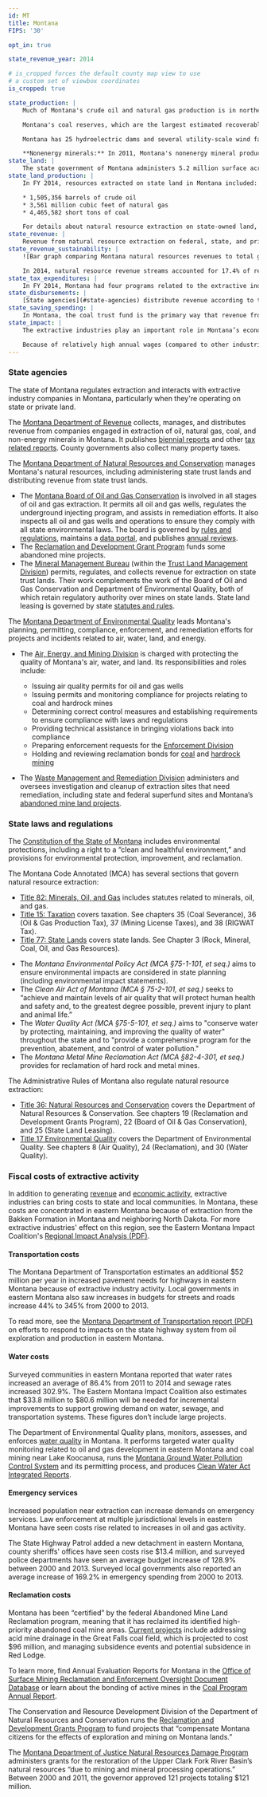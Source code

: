 ```yaml
---
id: MT
title: Montana
FIPS: '30'

opt_in: true

state_revenue_year: 2014

# is_cropped forces the default county map view to use
# a custom set of viewbox coordinates
is_cropped: true

state_production: |
    Much of Montana's crude oil and natural gas production is in northeastern Montana, in the Williston Basin, which includes the [Bakken formation](https://www.minneapolisfed.org/publications/special-studies/bakken/oil-production) as well as the Baker/Cedar Creek field, which contains the nation’s largest single underground natural gas storage facility. (There are also natural gas wells in south central Montana.)

    Montana's coal reserves, which are the largest estimated recoverable coal reserves in the U.S., are mostly located in the Powder River Basin in southeastern Montana. Five large surface mines provide the bulk of Montana’s coal production, though it also has one sizable underground mine.

    Montana has 25 hydroelectric dams and several utility-scale wind farms. The Montana Department of Environmental Quality maintains information about [wind power in Montana](http://deq.mt.gov/Energy/EnergizeMT/Renewable/windweb).

    **Nonenergy minerals:** In 2011, Montana's nonenergy mineral production was valued at over $1.4 billion. For details about what minerals are extracted, see the [USGS Minerals Yearbook for Montana](http://minerals.usgs.gov/minerals/pubs/state/mt.html).
state_land: |
    The state government of Montana administers 5.2 million surface acres of land (about 5.6% of the state) and 6.2 million mineral acres. For detailed information about land ownership in each county, the Montana State Library maintains [public and private land ownership maps](https://mslservices.mt.gov/Geographic_Information/Maps/Land_Ownership/Default).
state_land_production: |
    In FY 2014, resources extracted on state land in Montana included:

    * 1,505,356 barrels of crude oil
    * 3,561 million cubic feet of natural gas
    * 4,465,582 short tons of coal

    For details about natural resource extraction on state-owned land, see annual reports produced by the [Mineral Management Bureau](http://dnrc.mt.gov/index/divisions/trust/minerals-management).
state_revenue: |
    Revenue from natural resource extraction on federal, state, and private land is a significant source of revenue for state and local governments in Montana.
state_revenue_sustainability: |
    ![Bar graph comparing Montana natural resources revenues to total general fund revenue from 2011-2014. Over that period, total general fund revenue rose from just above $2 billion in 2011 to over $2.5 billion in 2014. Revenue from natural resources stayed relatively flat at a little more than $0.25 billion each year.]({{ site.baseurl }}/public/img/MT_revenue_sustainability.svg)

    In 2014, natural resource revenue streams accounted for 17.4% of revenue collected by the Montana Department of Revenue. Over the last four years, Montana’s overall revenue has increased while revenue from natural resources has stayed relatively flat; the percentage of revenue from natural resources has decreased from 13.5% of total revenue that went to the state general fund in 2010 to 11.3% in 2014.
state_tax_expenditures: |
    In FY 2014, Montana had four programs related to the extractive industries, which reduced state or local revenue by a total of $60.5 million. Of that total, a tax holiday on new oil production cost Montana $55.9 million in unrealized tax revenue and tax holiday on new natural gas production holiday cost the state $2 million. The Montana Department of Revenue outlines tax expenditures in its [biennial reports](https://revenue.mt.gov/home/publications/biennial_reports).
state_disbursements: |
    [State agencies](#state-agencies) distribute revenue according to the [Montana State Code](http://leg.mt.gov/bills/mca_toc/), which is defined by the legislature. In addition to receiving distributions from the state, counties also collect and distribute revenue from local taxes.
state_saving_spending: |
    In Montana, the coal trust fund is the primary way that revenue from extractive industries is saved for future use. The fund was established by the Montana State Constitution, which also requires that 50% of coal severance tax revenues go to the trust fund. The coal trust fund had an estimated balance of $963 million at the end of FY 2014. Interest from the fund goes to economic development, water, and infrastructure projects. For more information, see the Montana Department of Revenue's [biennial reports](https://revenue.mt.gov/home/publications/biennial_reports).
state_impact: |
    The extractive industries play an important role in Montana’s economy — particularly in eastern Montana, where economic activity in the Bakken oil fields has a strong impact on local economies. To read more about the impact of extractive industries on Montana’s economy, see the [Labor Day Report (PDF)](http://lmi.mt.gov/Portals/135/Publications/LMI-Pubs/Labor%20Market%20Publications/LDR-15.pdf) from the [Montana Department of Labor and Industry](http://dli.mt.gov/).

    Because of relatively high annual wages (compared to other industries), extractive industries contribute a greater percentage of personal income than jobs. In 2014, personal income from extractive industries made up about 4.8% (or $1.2 billion) of all personal income in the state. The average annual wage in Montana in 2014 was $86,496, which represented 4.9% growth from 2013.
---
```


<!-- State governance -->

### State agencies

The state of Montana regulates extraction and interacts with extractive industry companies in Montana, particularly when they're operating on state or private land.

The [Montana Department of Revenue](https://revenue.mt.gov/) collects, manages, and distributes  revenue from companies engaged in extraction of oil, natural gas, coal, and non-energy minerals in Montana. It publishes [biennial reports](https://revenue.mt.gov/home/publications/biennial_reports) and other [tax related reports](https://revenue.mt.gov/home/publications). County governments also collect many property taxes.

The [Montana Department of Natural Resources and Conservation](http://dnrc.mt.gov/) manages Montana's natural resources, including administering state trust lands and distributing revenue from state trust lands.

- The [Montana Board of Oil and Gas Conservation](http://bogc.dnrc.mt.gov/BoardSummaries.asp) is involved in all stages of oil and gas extraction. It permits all oil and gas wells, regulates the underground injecting program, and assists in remediation efforts. It also inspects all oil and gas wells and operations to ensure they comply with all state environmental laws. The board is governed by [rules and regulations](http://bogc.dnrc.mt.gov/rulesregs.asp), maintains a [data portal](http://bogc.dnrc.mt.gov/WebApps/DataMiner/), and publishes [annual reviews](http://bogc.dnrc.mt.gov/annualreviews.asp).
- The [Reclamation and Development Grant Program](http://dnrc.mt.gov/divisions/cardd/resource-development/reclamation-and-development-grants-program) funds some abandoned mine projects.
- The [Mineral Management Bureau](http://dnrc.mt.gov/index/divisions/trust/minerals-management) (within the [Trust Land Management Division](http://dnrc.mt.gov/divisions/trust)) permits, regulates, and collects revenue for extraction on state trust lands. Their work complements the work of the Board of Oil and Gas Conservation and Department of Environmental Quality, both of which retain regulatory authority over mines on state lands. State land leasing is governed by state [statutes and rules](http://www.mtrules.org/gateway/chapterhome.asp?chapter=36.25).

The [Montana Department of Environmental Quality](http://deq.mt.gov/) leads Montana's planning, permitting, compliance, enforcement, and remediation efforts for projects and incidents related to air, water, land, and energy.

- The [Air, Energy, and Mining Division](http://deq.mt.gov/DEQAdmin/AEM) is charged with protecting the quality of Montana's air, water, and land. Its responsibilities and roles include:
  - Issuing air quality permits for oil and gas wells
  - Issuing permits and monitoring compliance for projects relating to coal and hardrock mines
  - Determining correct control measures and establishing requirements to ensure compliance with laws and regulations
  - Providing technical assistance in bringing violations back into compliance
  - Preparing enforcement requests for the [Enforcement Division](http://deq.mt.gov/DEQAdmin/ENF)
  - Holding and reviewing reclamation bonds for [coal](http://deq.mt.gov/Land/CoalUranium) and [hardrock mining](http://deq.mt.gov/Land/hardrock)

- The [Waste Management and Remediation Division](http://deq.mt.gov/DEQAdmin/WMR) administers and oversees investigation and cleanup of extraction sites that need remediation, including state and federal superfund sites and Montana’s [abandoned mine land projects](http://deq.mt.gov/Land/AbandonedMines).

### State laws and regulations

The [Constitution of the State of Montana](http://leg.mt.gov/bills/mca_toc/Constitution.htm) includes environmental protections, including a right to a “clean and healthful environment,” and provisions for environmental protection, improvement, and reclamation.

The Montana Code Annotated (MCA) has several sections that govern natural resource extraction:

+ [Title 82: Minerals, Oil, and Gas](http://leg.mt.gov/bills/mca_toc/82.htm) includes statutes related to minerals, oil, and gas.
+ [Title 15: Taxation](http://leg.mt.gov/bills/mca_toc/15.htm) covers taxation. See chapters 35 (Coal Severance), 36 (Oil & Gas Production Tax), 37 (Mining License Taxes), and 38 (RIGWAT Tax).
+ [Title 77: State Lands](http://leg.mt.gov/bills/mca_toc/77.htm) covers state lands. See Chapter 3 (Rock, Mineral, Coal, Oil, and Gas Resources).
- The _Montana Environmental Policy Act (MCA §75-1-101, et seq.)_ aims to ensure environmental impacts are considered in state planning (including environmental impact statements).
- The _Clean Air Act of Montana (MCA § 75-2-101, et seq.)_ seeks to “achieve and maintain levels of air quality that will protect human health and safety and, to the greatest degree possible, prevent injury to plant and animal life.”
- The _Water Quality Act (MCA §75-5-101, et seq.)_ aims to "conserve water by protecting, maintaining, and improving the quality of water" throughout the state and to "provide a comprehensive program for the prevention, abatement, and control of water pollution."
- The _Montana Metal Mine Reclamation Act (MCA §82-4-301, et seq.)_ provides for reclamation of hard rock and metal mines.

The Administrative Rules of Montana also regulate natural resource extraction:

- [Title 36: Natural Resources and Conservation](http://www.mtrules.org/Gateway/Department.asp?DeptNo=36) covers the Department of Natural Resources & Conservation. See chapters 19 (Reclamation and Development Grants Program), 22 (Board of Oil & Gas Conservation), and 25 (State Land Leasing).
- [Title 17 Environmental Quality](http://www.mtrules.org/Gateway/Department.asp?DeptNo=17) covers the Department of Environmental Quality. See chapters 8 (Air Quality), 24 (Reclamation), and 30 (Water Quality).

### Fiscal costs of extractive activity

In addition to generating [revenue](#revenue) and [economic activity](#economic-impact), extractive industries can bring costs to state and local communities. In Montana, these costs are concentrated in eastern Montana because of extraction from the Bakken Formation in Montana and neighboring North Dakota. For more extractive industries' effect on this region, see the Eastern Montana Impact Coalition's [Regional Impact Analysis (PDF)](http://static1.squarespace.com/static/529fb9b4e4b0edf62d295374/t/55e9eb5be4b098674aefb5fe/1441393499939/Abbreviated+EMIC+Regional+Impact+Analysis+2015.pdf).

#### Transportation costs

The Montana Department of Transportation estimates an additional $52 million per year in increased pavement needs for highways in eastern Montana because of extractive industry activity. Local governments in eastern Montana also saw increases in budgets for streets and roads increase 44% to 345% from 2000 to 2013.

To read more, see the [Montana Department of Transportation report (PDF)](http://www.mdt.mt.gov/other/webdata/external/research/docs/research_proj/oil_boom/summary_mdt_efforts.pdf) on efforts to respond to impacts on the state highway system from oil exploration and production in eastern Montana.

#### Water costs

Surveyed communities in eastern Montana reported that water rates increased an average of 86.4% from 2011 to 2014 and sewage rates increased 302.9%. The Eastern Montana Impact Coalition also estimates that $33.8 million to $80.6 million will be needed for incremental improvements to support growing demand on water, sewage, and transportation systems. These figures don’t include large projects.

The Department of Environmental Quality plans, monitors, assesses, and enforces [water quality](http://deq.mt.gov/Water) in Montana. It performs targeted water quality monitoring related to oil and gas development in eastern Montana and coal mining near Lake Koocanusa, runs the [Montana Ground Water Pollution Control System](http://deq.mt.gov/Water/WQINFO/mgwpcs) and its permitting process, and produces [Clean Water Act Integrated Reports](http://deq.mt.gov/Water/WQPB/cwaic/reports).

#### Emergency services

Increased population near extraction can increase demands on emergency services. Law enforcement at multiple jurisdictional levels in eastern Montana have seen costs rise related to increases in oil and gas activity.

The State Highway Patrol added a new detachment in eastern Montana, county sheriffs' offices have seen costs rise $13.4 million, and surveyed police departments have seen an average budget increase of 128.9% between 2000 and 2013. Surveyed local governments also reported an average increase of 169.2% in emergency spending from 2000 to 2013.

#### Reclamation costs

Montana has been “certified” by the federal Abandoned Mine Land Reclamation program, meaning that it has reclaimed its identified high-priority abandoned coal mine areas. [Current projects](http://deq.mt.gov/Land/AbandonedMines/CurrentProjects) include addressing acid mine drainage in the Great Falls coal field, which is projected to cost $96 million, and managing subsidence events and potential subsidence in Red Lodge.

To learn more, find Annual Evaluation Reports for Montana in the [Office of Surface Mining Reclamation and Enforcement Oversight Document Database](http://odocs.osmre.gov/) or learn about the bonding of active mines in the [Coal Program Annual Report](http://deq.mt.gov/Land/CoalUranium/annualreports).

The Conservation and Resource Development Division of the Department of Natural Resources and Conservation runs the [Reclamation and Development Grants Program](http://dnrc.mt.gov/divisions/cardd/resource-development/reclamation-and-development-grants-program) to fund projects that “compensate Montana citizens for the effects of exploration and mining on Montana lands.”

The [Montana Department of Justice Natural Resources Damage Program](https://dojmt.gov/lands/) administers grants for the restoration of the Upper Clark Fork River Basin’s natural resources “due to mining and mineral processing operations.” Between 2000 and 2011, the governor approved 121 projects totaling $121 million.

